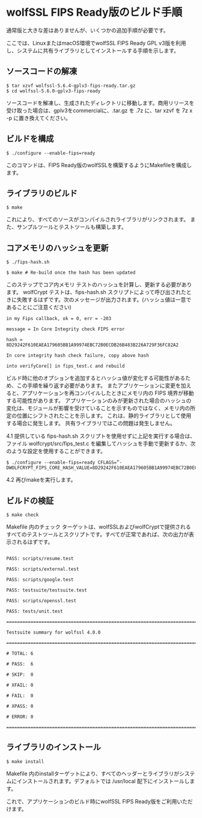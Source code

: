 # wolfSSL FIPS Ready版のビルド手順

通常版と大きな差はありませんが、いくつかの追加手順が必要です。

ここでは、LinuxまたはmacOS環境でwolfSSL FIPS Ready GPL v3版を利用し、システムに共有ライブラリとしてインストールする手順を示します。

## ソースコードの解凍

```
$ tar xzvf wolfssl-5.6.4-gplv3-fips-ready.tar.gz
$ cd wolfssl-5.6.0-gplv3-fips-ready 
```

ソースコードを解凍し、生成されたディレクトリに移動します。商用リリースを受け取った場合は、gplv3をcommercialに、.tar.gz を .7z に、tar xzvf を 7z x -p<password> に置き換えてください。

## ビルドを構成 

```
$ ./configure --enable-fips=ready
```

このコマンドは、FIPS Ready版のwolfSSLを構築するようにMakefileを構成します。

## ライブラリのビルド

```
$ make
```

これにより、すべてのソースがコンパイルされライブラリがリンクされます。 また、サンプルツールとテストツールも構築します。

## コアメモリのハッシュを更新

```
$ ./fips-hash.sh

$ make # Re-build once the hash has been updated
```

このステップでコア内メモリ テストのハッシュを計算し、更新する必要があります。 wolfCrypt テストは、fips-hash.sh スクリプトによって呼び出されたときに失敗するはずです。次のメッセージが出力されます。(ハッシュ値は一意であることにご注意ください)

```
in my Fips callback, ok = 0, err = -203

message = In Core Integrity check FIPS error

hash = 8D29242F610EAEA179605BB1A99974EBC72B0ECDB26B483B226A729F36FC82A2

In core integrity hash check failure, copy above hash

into verifyCore[] in fips_test.c and rebuild
```

ビルド時に他のオプションを追加するとハッシュ値が変化する可能性があるため、この手順を繰り返す必要があります。 またアプリケーションに変更を加えると、アプリケーションを再コンパイルしたときにメモリ内の FIPS 境界が移動する可能性があります。 アプリケーションのみが更新された場合のハッシュの変化は、モジュールが影響を受けていることを示すものではなく、メモリ内の所定の位置にシフトされたことを示します。 これは、静的ライブラリとして使用する場合に発生します。 共有ライブラリではこの問題は発生しません。

4.1 提供している fips-hash.sh スクリプトを使用せずに上記を実行する場合は、ファイル wolfcrypt/src/fips_test.c を編集してハッシュを手動で更新するか、次のような設定を使用することができます。

```
$ ./configure --enable-fips=ready CFLAGS=”-DWOLFCRYPT_FIPS_CORE_HASH_VALUE=8D29242F610EAEA179605BB1A99974EBC72B0ECDB26B483B226A729F36FC82A2”
```

4.2 再びmakeを実行します。 

## ビルドの検証

```
$ make check
```

Makefile 内のチェック ターゲットは、wolfSSLおよびwolfCryptで提供されるすべてのテストツールとスクリプトです。すべてが正常であれば、次の出力が表示されるはずです。

```

PASS: scripts/resume.test

PASS: scripts/external.test

PASS: scripts/google.test

PASS: testsuite/testsuite.test

PASS: scripts/openssl.test

PASS: tests/unit.test

=======================================================================

Testsuite summary for wolfssl 4.0.0

=======================================================================

# TOTAL: 6

# PASS:  6

# SKIP:  0

# XFAIL: 0

# FAIL:  0

# XPASS: 0

# ERROR: 0

=======================================================================

```

## ライブラリのインストール

```
$ make install
```

Makefile 内のinstallターゲットにより、すべてのヘッダーとライブラリがシステムにインストールされます。デフォルトでは /usr/local 配下にインストールします。

これで、アプリケーションのビルド時にwolfSSL FIPS Ready版をご利用いただけます。
